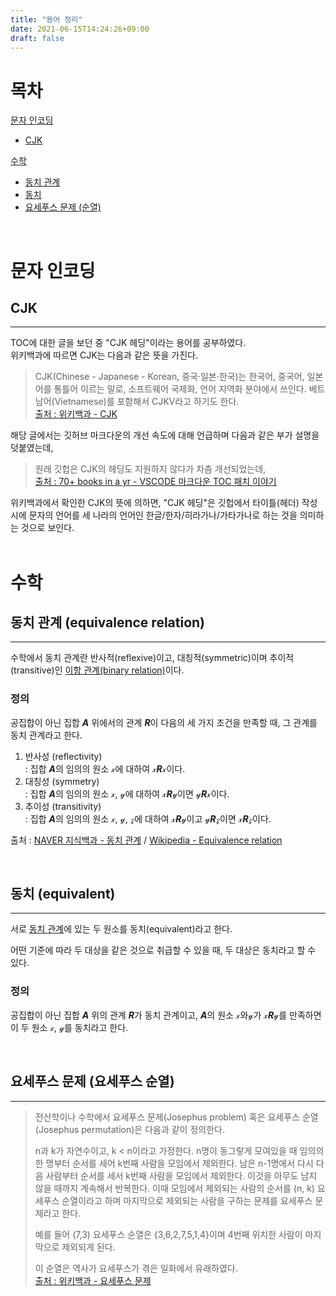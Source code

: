 ```yaml
---
title: "용어 정리"
date: 2021-06-15T14:24:26+09:00
draft: false
---
```


# 목차
[문자 인코딩](#문자-인코딩)
* [CJK](#CJK)  

[수학](#수학)
* [동치 관계](#동치-관계-equivalence-relation)
* [동치](#동치-equivalent)
* [요세푸스 문제 (순열)](#요세푸스-문제-요세푸스-순열)

<br>

# 문자 인코딩
## CJK
---
TOC에 대한 글을 보던 중 "CJK 헤딩"이라는 용어를 공부하였다.  
위키백과에 따르면 CJK는 다음과 같은 뜻을 가진다.
> CJK(Chinese - Japanese - Korean, 중국·일본·한국)는 한국어, 중국어, 일본어를 통틀어 이르는 말로, 소프트웨어 국제화, 언어 지역화 분야에서 쓰인다. 베트남어(Vietnamese)를 포함해서 CJKV라고 하기도 한다.  
[출처 : 위키백과 - CJK](https://ko.wikipedia.org/wiki/CJK "바로가기")  

해당 글에서는 깃허브 마크다운의 개선 속도에 대해 언급하며 다음과 같은 부가 설명을 덧붙였는데, 
> 원래 깃헙은 CJK의 헤딩도 지원하지 않다가 차츰 개선되었는데,  
[출처 : 70+ books in a yr - VSCODE 마크다운 TOC 패치 이야기](https://likejazz.com/post/168599922150/vscode-%EB%A7%88%ED%81%AC%EB%8B%A4%EC%9A%B4-toc-%ED%8C%A8%EC%B9%98-%EC%9D%B4%EC%95%BC%EA%B8%B0 "바로가기")  

위키백과에서 확인한 CJK의 뜻에 의하면, "CJK 헤딩"은 깃헙에서 타이틀(헤더) 작성 시에 문자의 언어를 세 나라의 언어인 한글/한자/히라가나/가타가나로 하는 것을 의미하는 것으로 보인다.  
<br>

# 수학
## 동치 관계 (equivalence relation)
---
수학에서 동치 관계란 반사적(reflexive)이고, 대칭적(symmetric)이며 추이적(transitive)인 [이항 관계(binary relation)](https://en.wikipedia.org/wiki/Binary_relation "Wikipedia - Binary relation")이다.  

### **정의**
공집합이 아닌 집합 ***A*** 위에서의 관계 ***R***이 다음의 세 가지 조건을 만족할 때, 그 관계를 동치 관계라고 한다.

1. 반사성 (reflectivity)  
: 집합 ***A***의 임의의 원소 &xscr;에 대하여 &xscr;***R***&xscr;이다.
2. 대칭성 (symmetry)  
: 집합 ***A***의 임의의 원소 &xscr;, &yscr;에 대하여 &xscr;***R***&yscr;이면 &yscr;***R***&xscr;이다.
3. 추이성 (transitivity)  
: 집합 ***A***의 임의의 원소 &xscr;, &yscr;, &zscr;에 대하여 &xscr;***R***&yscr;이고 &yscr;***R***&zscr;이면 &xscr;***R***&zscr;이다.

출처 : [NAVER 지식백과 - 동치 관계](https://terms.naver.com/entry.naver?cid=47324&docId=3338488&ref=y&categoryId=47324 "바로가기") / [Wikipedia - Equivalence relation](https://en.wikipedia.org/wiki/Equivalence_relation "바로가기")

<br>

## 동치 (equivalent)
---
서로 [동치 관계](#동치-관계-equivalence-relation)에 있는 두 원소를 동치(equivalent)라고 한다.  

어떤 기준에 따라 두 대상을 같은 것으로 취급할 수 있을 때, 두 대상은 동치라고 할 수 있다.

### **정의**
공집합이 아닌 집합 ***A*** 위의 관계 ***R***가 동치 관계이고, ***A***의  원소 &xscr;와&yscr;가 &xscr;***R***&yscr;를 만족하면 이 두 원소 &xscr;, &yscr;를 동치라고 한다.

<br>


## 요세푸스 문제 (요세푸스 순열)
---
> 전산학이나 수학에서 요세푸스 문제(Josephus problem) 혹은 요세푸스 순열(Josephus permutation)은 다음과 같이 정의한다.
>
> n과 k가 자연수이고, k < n이라고 가정한다. n명이 동그랗게 모여있을 때 임의의 한 명부터 순서를 세어 k번째 사람을 모임에서 제외한다. 남은 n-1명에서 다시 다음 사람부터 순서를 세서 k번째 사람을 모임에서 제외한다. 이것을 아무도 남지 않을 때까지 계속해서 반복한다. 이때 모임에서 제외되는 사람의 순서를 (n, k) 요세푸스 순열이라고 하며 마지막으로 제외되는 사람을 구하는 문제를 요세푸스 문제라고 한다.
>
> 예를 들어 (7,3) 요세푸스 순열은 {3,6,2,7,5,1,4}이며 4번째 위치한 사람이 마지막으로 제외되게 된다.
>
> 이 순열은 역사가 요세푸스가 겪은 일화에서 유래하였다.  
> [출처 : 위키백과 - 요세푸스 문제](https://ko.wikipedia.org/wiki/%EC%9A%94%EC%84%B8%ED%91%B8%EC%8A%A4_%EB%AC%B8%EC%A0%9C "바로가기")

